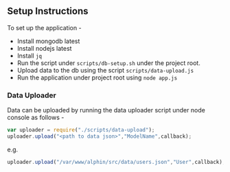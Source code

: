 ## Setup Instructions


To set up the application - 

* Install mongodb latest
* Install nodejs latest
* Install `jq`
* Run the script under `scripts/db-setup.sh` under the project root.
* Upload data to the db using the script `scripts/data-upload.js`
* Run the application under project root using `node app.js`


### Data Uploader 

Data can be uploaded by running the data uploader script under node console as follows - 

```js
var uploader = require("./scripts/data-upload");
uploader.upload("<path to data json>","ModelName",callback);
```

e.g. 

```js
uploader.upload("/var/www/alphin/src/data/users.json","User",callback);
```
